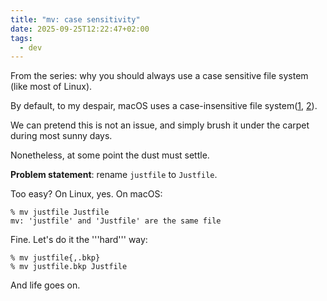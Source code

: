 ```yaml
---
title: "mv: case sensitivity"
date: 2025-09-25T12:22:47+02:00
tags:
  - dev
---
```


From the series: why you should always use a case sensitive file system (like
most of Linux).

By default, to my despair, macOS uses a case-insensitive file system([1], [2]).

We can pretend this is not an issue, and simply brush it under the carpet during
most sunny days.

Nonetheless, at some point the dust must settle.

**Problem statement**: rename `justfile` to `Justfile`.

Too easy? On Linux, yes. On macOS:

```shell
% mv justfile Justfile
mv: 'justfile' and 'Justfile' are the same file
```

Fine. Let's do it the '''hard''' way:

```shell
% mv justfile{,.bkp}
% mv justfile.bkp Justfile
```

And life goes on.

[1]: https://discussions.apple.com/thread/251191099?sortBy=rank
[2]: https://docs.spryker.com/docs/dg/dev/integrate-and-configure/switch-to-a-case-sensitive-file-system-on-mac-os#create-the-disk-image
